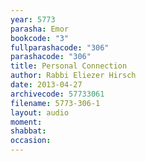 ```yaml
---
year: 5773
parasha: Emor
bookcode: "3"
fullparashacode: "306"
parashacode: "306"
title: Personal Connection
author: Rabbi Eliezer Hirsch
date: 2013-04-27
archivecode: 57733061
filename: 5773-306-1
layout: audio
moment: 
shabbat: 
occasion: 
---
```

